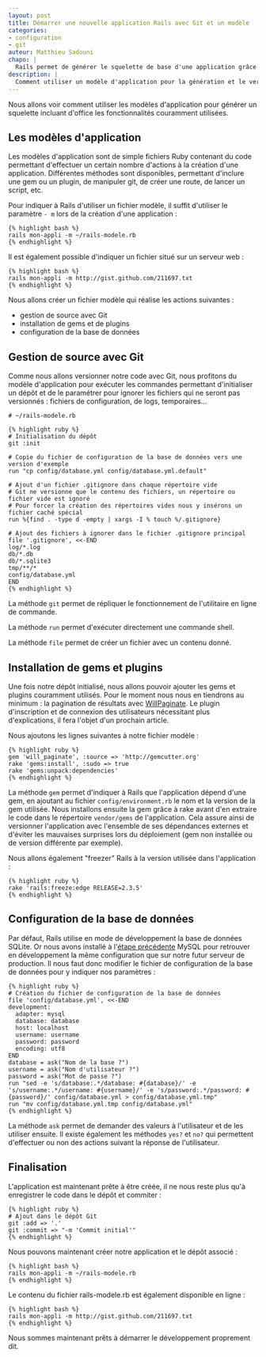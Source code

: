 ```yaml
---
layout: post
title: Démarrer une nouvelle application Rails avec Git et un modèle
categories:
- configuration
- git
auteur: Matthieu Sadouni
chapo: |
  Rails permet de générer le squelette de base d'une application grâce à la simple commande `rails mon-appli`. Cette application est par contre vide, or en général nous utilisons toujours plusieurs fonctionnalités dans chacun de nos applications : enregistrement et connexion d'utilisateurs, pagination de résultats, tests unitaires, etc.
description: |
  Comment utiliser un modèle d'application pour la génération et le versionning avec Git pour faciliter la création d'un projet Rails.
---
```


Nous allons voir comment utiliser les modèles d'application pour générer un squelette incluant d'office les fonctionnalités couramment utilisées.

## Les modèles d'application

Les modèles d'application sont de simple fichiers Ruby contenant du code permettant d'effectuer un certain nombre d'actions à la création d'une application. Différentes méthodes sont disponibles, permettant d'inclure une gem ou un plugin, de manipuler git, de créer une route, de lancer un script, etc.

Pour indiquer à Rails d'utiliser un fichier modèle, il suffit d'utiliser le paramètre `- m` lors de la création d'une application :

    {% highlight bash %}
    rails mon-appli -m ~/rails-modele.rb
    {% endhighlight %}

Il est également possible d'indiquer un fichier situé sur un serveur web :

    {% highlight bash %}
    rails mon-appli -m http://gist.github.com/211697.txt
    {% endhighlight %}

Nous allons créer un fichier modèle qui réalise les actions suivantes :

- gestion de source avec Git
- installation de gems et de plugins
- configuration de la base de données

## Gestion de source avec Git

Comme nous allons versionner notre code avec Git, nous profitons du modèle d'application pour exécuter les commandes permettant d'initialiser un dépôt et de le paramétrer pour ignorer les fichiers qui ne seront pas versionnés : fichiers de configuration, de logs, temporaires...

    # ~/rails-modele.rb

    {% highlight ruby %}
    # Initialisation du dépôt
    git :init

    # Copie du fichier de configuration de la base de données vers une version d'exemple
    run "cp config/database.yml config/database.yml.default"

    # Ajout d'un fichier .gitignore dans chaque répertoire vide
    # Git ne versionne que le contenu des fichiers, un répertoire ou fichier vide est ignoré
    # Pour forcer la création des répertoires vides nous y insérons un fichier caché spécial
    run %{find . -type d -empty | xargs -I % touch %/.gitignore}

    # Ajout des fichiers à ignorer dans le fichier .gitignore principal
    file '.gitignore', <<-END
    log/*.log
    db/*.db
    db/*.sqlite3
    tmp/**/*
    config/database.yml
    END
    {% endhighlight %}

La méthode `git` permet de répliquer le fonctionnement de l'utilitaire en ligne de commande.

La méthode `run` permet d'exécuter directement une commande shell.

La méthode `file` permet de créer un fichier avec un contenu donné.

## Installation de gems et plugins

Une fois notre dépôt initialisé, nous allons pouvoir ajouter les gems et plugins couramment utilisés. Pour le moment nous nous en tiendrons au minimum : la pagination de résultats avec [WillPaginate](will_paginate). Le plugin d'inscription et de connexion des utilisateurs nécessitant plus d'explications, il fera l'objet d'un prochain article.

Nous ajoutons les lignes suivantes à notre fichier modèle :

    {% highlight ruby %}
    gem 'will_paginate', :source => 'http://gemcutter.org'
    rake 'gems:install', :sudo => true
    rake 'gems:unpack:dependencies'
    {% endhighlight %}

La méthode `gem` permet d'indiquer à Rails que l'application dépend d'une gem, en ajoutant au fichier `config/environment.rb` le nom et la version de la gem utilisée. Nous installons ensuite la gem grâce à rake avant d'en extraire le code dans le répertoire `vendor/gems` de l'application. Cela assure ainsi de versionner l'application avec l'ensemble de ses dépendances externes et d'éviter les mauvaises surprises lors du déploiement (gem non installée ou de version différente par exemple).

Nous allons également "freezer" Rails à la version utilisée dans l'application :

    {% highlight ruby %}
    rake 'rails:freeze:edge RELEASE=2.3.5'
    {% endhighlight %}

## Configuration de la base de données

Par défaut, Rails utilise en mode de développement la base de données SQLite. Or nous avons installé à l'[étape précédente](installation-environnement) MySQL pour retrouver en développement la même configuration que sur notre futur serveur de production. Il nous faut donc modifier le fichier de configuration de la base de données pour y indiquer nos paramètres :

    {% highlight ruby %}
    # Création du fichier de configuration de la base de données
    file 'config/database.yml', <<-END
    development:
      adapter: mysql
      database: database
      host: localhost
      username: username
      password: password
      encoding: utf8
    END
    database = ask("Nom de la base ?")
    username = ask("Nom d'utilisateur ?")
    password = ask("Mot de passe ?")
    run "sed -e 's/database:.*/database: #{database}/' -e 's/username:.*/username: #{username}/' -e 's/password:.*/password: #{password}/' config/database.yml > config/database.yml.tmp"
    run "mv config/database.yml.tmp config/database.yml"
    {% endhighlight %}

La méthode `ask` permet de demander des valeurs à l'utilisateur et de les utiliser ensuite. Il existe également les méthodes `yes?` et `no?` qui permettent d'effectuer ou non des actions suivant la réponse de l'utilisateur.

## Finalisation

L'application est maintenant prête à être créée, il ne nous reste plus qu'à enregistrer le code dans le dépôt et commiter :

    {% highlight ruby %}
    # Ajout dans le dépôt Git
    git :add => '.'
    git :commit => "-m 'Commit initial'"
    {% endhighlight %}

Nous pouvons maintenant créer notre application et le dépôt associé :

    {% highlight bash %}
    rails mon-appli -m ~/rails-modele.rb
    {% endhighlight %}

Le contenu du fichier rails-modele.rb est également disponible en ligne :

    {% highlight bash %}
    rails mon-appli -m http://gist.github.com/211697.txt
    {% endhighlight %}

Nous sommes maintenant prêts à démarrer le développement proprement dit.

[will_paginate]: http://github.com/mislav/will_paginate
[installation-environnement]: http://blog/installation-environnement